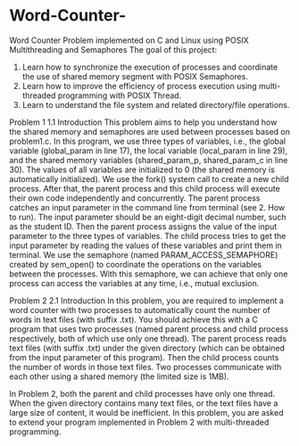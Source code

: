 # Word-Counter-
Word Counter Problem implemented on C and Linux using POSIX Multithreading and Semaphores
The goal of this project:
1. Learn how to synchronize the execution of processes and coordinate the use of shared
memory segment with POSIX Semaphores.
2. Learn how to improve the efficiency of process execution using multi-threaded programming
with POSIX Thread.
3. Learn to understand the file system and related directory/file operations.


Problem 1
1.1 Introduction
This problem aims to help you understand how the shared memory and semaphores are used between
processes based on problem1.c. In this program, we use three types of variables, i.e., the global
variable (global_param in line 17), the local variable (local_param in line 29), and the shared memory
variables (shared_param_p, shared_param_c in line 30). The values of all variables are initialized to
0 (the shared memory is automatically initialized).
We use the fork() system call to create a new child process. After that, the parent process and this child
process will execute their own code independently and concurrently. The parent process catches an
input parameter in the command line from terminal (see 2. How to run). The input parameter should
be an eight-digit decimal number, such as the student ID. Then the parent process assigns the value
of the input parameter to the three types of variables. The child process tries to get the input parameter
by reading the values of these variables and print them in terminal. We use the semaphore (named
PARAM_ACCESS_SEMAPHORE) created by sem_open() to coordinate the operations on the
variables between the processes. With this semaphore, we can achieve that only one process can access
the variables at any time, i.e., mutual exclusion.




Problem 2
2.1 Introduction
In this problem, you are required to implement a word counter with two processes to automatically
count the number of words in text files (with suffix .txt). You should achieve this with a C program
that uses two processes (named parent process and child process respectively, both of which use only
one thread). The parent process reads text files (with suffix .txt) under the given directory (which can
be obtained from the input parameter of this program). Then the child process counts the number of
words in those text files. Two processes communicate with each other using a shared memory (the
limited size is 1MB).




In Problem 2, both the parent and child processes have only one thread. When the given directory
contains many text files, or the text files have a large size of content, it would be inefficient. In this
problem, you are asked to extend your program implemented in Problem 2 with multi-threaded
programming. 
